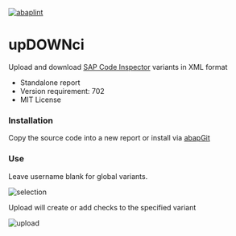 [![abaplint](http://abaplint.org/badges/larshp/upDOWNci)](http://abaplint.org/project/larshp/upDOWNci)

# upDOWNci
Upload and download [SAP Code Inspector](http://wiki.scn.sap.com/wiki/display/ABAP/Code+Inspector) variants in XML format

- Standalone report
- Version requirement: 702
- MIT License 


### Installation
Copy the source code into a new report or install via [abapGit](https://github.com/larshp/abapGit)

### Use

Leave username blank for global variants.

![selection](http://larshp.github.io/upDOWNci/img/selection.png)

Upload will create or add checks to the specified variant

![upload](http://larshp.github.io/upDOWNci/img/upload.png)
